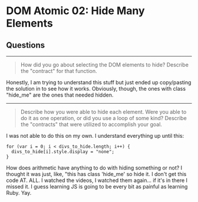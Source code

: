 # DOM Atomic 02: Hide Many Elements

## Questions

---

> How did you go about selecting the DOM elements to hide? Describe the "contract" for that function.

Honestly, I am trying to understand this stuff but just ended up copy/pasting the solution in to see how it works. Obviously, though, the ones with class "hide_me" are the ones that needed hidden.

---

> Describe how you were able to hide each element. Were you able to do it as one operation, or did you use a loop of some kind? Describe the "contracts" that were utilized to accomplish your goal.

I was not able to do this on my own. I understand everything up until this:

    for (var i = 0; i < divs_to_hide.length; i++) {
      divs_to_hide[i].style.display = "none";
    }

How does arithmetic have anything to do with hiding something or not? I thought it was just, like, "this has class 'hide_me' so hide it. I don't get this code AT. ALL. I watched the videos, I watched them again... if it's in there I missed it. I guess learning JS is going to be every bit as painful as learning Ruby. Yay.